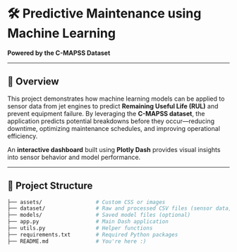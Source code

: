 # 🛠️ Predictive Maintenance using Machine Learning  
**Powered by the C-MAPSS Dataset**

---

## 📌 Overview  
This project demonstrates how machine learning models can be applied to sensor data from jet engines to predict **Remaining Useful Life (RUL)** and prevent equipment failure. By leveraging the **C-MAPSS dataset**, the application predicts potential breakdowns before they occur—reducing downtime, optimizing maintenance schedules, and improving operational efficiency.

An **interactive dashboard** built using **Plotly Dash** provides visual insights into sensor behavior and model performance.

---

## 📂 Project Structure  
```bash
├── assets/                 # Custom CSS or images  
├── dataset/                # Raw and processed CSV files (sensor data, labels)  
├── models/                 # Saved model files (optional)  
├── app.py                  # Main Dash application  
├── utils.py                # Helper functions  
├── requirements.txt        # Required Python packages  
├── README.md               # You're here :)  
